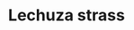 ---
title: Lechuza strass
date: 
draft: false

# descripcion
description : Aros pasantes en plata 925 y strass. Traba con mariposita.

materials: Plata 925

color: 

dimensions: Ancho 1,00 cm x 1,20 cm alto

code: 01-06-1112

type: "Aros"

categories: []

price: $890,00

price_eftvo: $755,00

# Images
# first image will be shown in the product page
images:
  # - image: "images/path_to_image"
  # La ubicacion de las imagenes es imagenes/Aros/Aros.Strass/01-06-1112-lechuza-strass
  - image: "./images/aros/strass/01-06-1112-lechuza-strass.jpg"
---